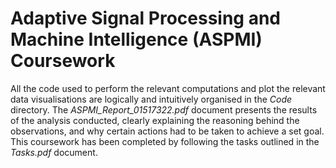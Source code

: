 # **Adaptive Signal Processing and Machine Intelligence (ASPMI) Coursework**

All the code used to perform the relevant computations and plot the relevant data visualisations are logically and intuitively organised in the *Code* directory. The *ASPMI_Report_01517322.pdf* document presents the results of the analysis conducted, clearly explaining the reasoning behind the observations, and why certain actions had to be taken to achieve a set goal. This coursework has been completed by following the tasks outlined in the *Tasks.pdf* document.
